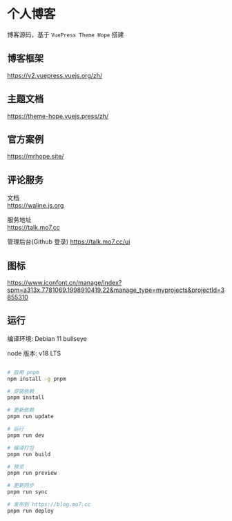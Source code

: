 # 个人博客
博客源码，基于 `VuePress Theme Hope` 搭建

## 博客框架

https://v2.vuepress.vuejs.org/zh/

## 主题文档

https://theme-hope.vuejs.press/zh/

## 官方案例

https://mrhope.site/

## 评论服务

文档\
https://waline.js.org

服务地址\
https://talk.mo7.cc

管理后台(Github 登录)
https://talk.mo7.cc/ui

## 图标

https://www.iconfont.cn/manage/index?spm=a313x.7781069.1998910419.22&manage_type=myprojects&projectId=3855310

## 运行

编译环境: Debian 11 bullseye

node 版本: v18 LTS

```bash

# 启用 pnpm
npm install -g pnpm

# 安装依赖
pnpm install

# 更新依赖
pnpm run update

# 运行
pnpm run dev

# 编译打包
pnpm run build

# 预览
pnpm run preview

# 更新同步
pnpm run sync

# 发布到 https://blog.mo7.cc
pnpm run deploy

```
